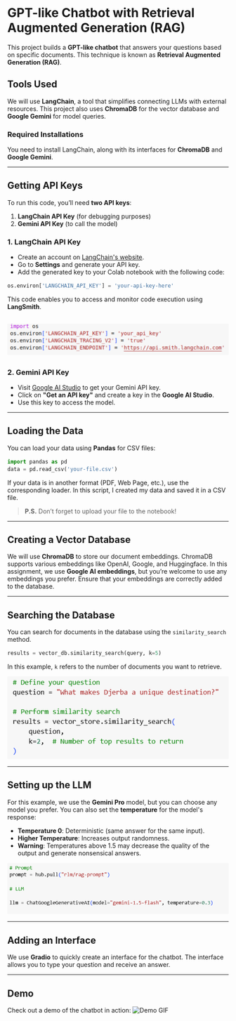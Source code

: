 # GPT-like Chatbot with Retrieval Augmented Generation (RAG)

This project builds a **GPT-like chatbot** that answers your questions based on specific documents. This technique is known as **Retrieval Augmented Generation (RAG)**.

## Tools Used
We will use **LangChain**, a tool that simplifies connecting LLMs with external resources. This project also uses **ChromaDB** for the vector database and **Google Gemini** for model queries.

### Required Installations
You need to install LangChain, along with its interfaces for **ChromaDB** and **Google Gemini**.

---

## Getting API Keys

To run this code, you’ll need **two API keys**:
1. **LangChain API Key** (for debugging purposes)
2. **Gemini API Key** (to call the model)

### 1. LangChain API Key

- Create an account on [LangChain's website](https://smith.langchain.com).
- Go to **Settings** and generate your API key.
- Add the generated key to your Colab notebook with the following code:
  
```python
os.environ['LANGCHAIN_API_KEY'] = 'your-api-key-here'
```

This code enables you to access and monitor code execution using **LangSmith**.

![Description](tool.png)
---

### 2. Gemini API Key

- Visit [Google AI Studio](https://ai.google.dev/tutorials/setup) to get your Gemini API key.
- Click on **"Get an API key"** and create a key in the **Google AI Studio**.
- Use this key to access the model.

---

## Loading the Data

You can load your data using **Pandas** for CSV files:

```python
import pandas as pd
data = pd.read_csv('your-file.csv')
```

If your data is in another format (PDF, Web Page, etc.), use the corresponding loader. In this script, I created my data and saved it in a CSV file.

> **P.S.** Don’t forget to upload your file to the notebook!

---

## Creating a Vector Database

We will use **ChromaDB** to store our document embeddings. ChromaDB supports various embeddings like OpenAI, Google, and Huggingface. In this assignment, we use **Google AI embeddings**, but you’re welcome to use any embeddings you prefer. Ensure that your embeddings are correctly added to the database.

---

## Searching the Database

You can search for documents in the database using the `similarity_search` method.

```python
results = vector_db.similarity_search(query, k=5)
```

In this example, `k` refers to the number of documents you want to retrieve.

![Description](search_db.png)

---

## Setting up the LLM

For this example, we use the **Gemini Pro** model, but you can choose any model you prefer. You can also set the **temperature** for the model's response:

- **Temperature 0**: Deterministic (same answer for the same input).
- **Higher Temperature**: Increases output randomness.
- **Warning**: Temperatures above 1.5 may decrease the quality of the output and generate nonsensical answers.

![Description](LLM.png)

---

## Adding an Interface

We use **Gradio** to quickly create an interface for the chatbot. The interface allows you to type your question and receive an answer.

---

## Demo

Check out a demo of the chatbot in action:
![Demo GIF](demo_chatbot-ezgif.com-video-to-gif-converter.gif)

